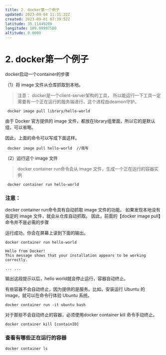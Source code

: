 ```yaml
---
title: 2. docker第一个例子
updated: 2023-09-04 11:31:22Z
created: 2023-09-01 07:39:52Z
latitude: 35.11449200
longitude: 109.09997500
altitude: 0.0000
---
```


# 2. docker第一个例子

docker启动一个container的步骤

（1）将 image 文件从仓库抓取到本地。
> 注意： docker是一个client-server架构的工具， 所以能运行一下工具一定需要有一个正在运行的服务端进行，这个进程由deamon守护。
```
 docker image pull library/hello-world
```

由于 Docker 官方提供的 image 文件，都放在library组里面，所以它的是默认组，可以省略。

因此，上面的命令可以写成下面这样。
```
 docker image pull hello-world  //简写

````

（2）运行这个 image 文件
> docker container run命令会从 image 文件，生成一个正在运行的容器实例
```
 docker container run hello-world

```


### 注意：
docker container run命令具有自动抓取 image 文件的功能。
如果发现本地没有指定的 image 文件，就会从仓库自动抓取。
因此，前面的【docker image pull】命令并不是必需的步骤

运行成功，你会在屏幕上读到下面的输出。
```
docker container run hello-world

Hello from Docker!
This message shows that your installation appears to be working correctly.

... ...
```

输出这段提示以后，hello world就会停止运行，容器自动终止。

有些容器不会自动终止，因为提供的是服务。比如，安装运行 Ubuntu 的 image，就可以在命令行体验 Ubuntu 系统。
```
docker container run -it ubuntu bash
```
对于那些不会自动终止的容器，必须使用docker container kill 命令手动终止。
```
docker container kill [containID]
```


### 查看有哪些正在运行的容器
```
docker container ls
```


